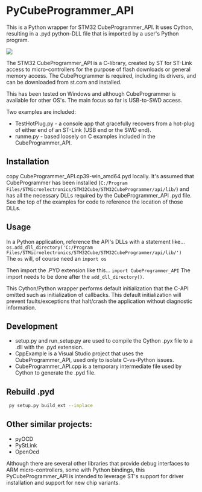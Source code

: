 # PyCubeProgrammer_API
This is a Python wrapper for STM32 CubeProgrammer_API. It uses Cython, resulting in a .pyd python-DLL file that is imported by a user's Python program.

[![](https://mermaid.ink/img/eyJjb2RlIjoiZ3JhcGggVEQ7XG5cdFx0Y2xhc3NEZWYgR3JlZW5GaWxsIGZpbGw6IzdmNztcbiAgICBzdWJncmFwaCBXaW5kb3dzXG5cdFx0XHR1c2VyUHl0aG9uW3VzZXIgUHl0aG9uXSAtLT4gUHlDdWJlUHJvZ3JhbW1lcl9BUElbQ3ViZVByb2dyYW1tZXJfQVBJLnB5ZDxicj50aGluIFB5dGhvbiB3cmFwcGVyXTo6OkdyZWVuRmlsbDtcbiAgICAgIFB5Q3ViZVByb2dyYW1tZXJfQVBJIC0tPiBDdWJlUHJvZ3JhbW1lcl9BUEk7XG4gICAgICBDdWJlUHJvZ3JhbW1lcl9BUElbQ3ViZVByb2dyYW1tZXJfQVBJPGJyPkRMTHMgYW5kIGRyaXZlcnNdXG5cdFx0ZW5kXG5cbiAgICBDdWJlUHJvZ3JhbW1lcl9BUEkgLS0-fFVTQnwgU1RMaW5rW1NULUxpbmsgZG9uZ2xlXVxuXHQgIFNUTGluayAtLT58U1dEIG9yIEpUQUd8IFNUTTMyW1NUTTMyIE1pY3JvQ29udHJvbGxlcl1cbiAgICBodHRwczovL3d3dy5zdC5jb20vZW4vZGV2ZWxvcG1lbnQtdG9vbHMvc3RtMzJjdWJlcHJvZy5odG1sIC0tLS0-fGRvd25sb2FkL2luc3RhbGx8IEN1YmVQcm9ncmFtbWVyX0FQSVxuICAgIGh0dHBzOi8vZ2l0aHViLmNvbS9qaW1mcmVkL1B5Q3ViZVByb2dyYW1tZXJfQVBJIC0tLS0-fGRvd25sb2FkL2NvcHl8IFB5Q3ViZVByb2dyYW1tZXJfQVBJIiwibWVybWFpZCI6eyJ0aGVtZSI6ImRlZmF1bHQifSwidXBkYXRlRWRpdG9yIjpmYWxzZSwiYXV0b1N5bmMiOnRydWUsInVwZGF0ZURpYWdyYW0iOmZhbHNlfQ)](https://mermaid-js.github.io/mermaid-live-editor/edit/#eyJjb2RlIjoiZ3JhcGggVEQ7XG5cdFx0Y2xhc3NEZWYgR3JlZW5GaWxsIGZpbGw6IzdmNztcbiAgICBzdWJncmFwaCBXaW5kb3dzXG5cdFx0XHR1c2VyUHl0aG9uW3VzZXIgUHl0aG9uXSAtLT4gUHlDdWJlUHJvZ3JhbW1lcl9BUElbQ3ViZVByb2dyYW1tZXJfQVBJLnB5ZDxicj50aGluIFB5dGhvbiB3cmFwcGVyXTo6OkdyZWVuRmlsbDtcbiAgICAgIFB5Q3ViZVByb2dyYW1tZXJfQVBJIC0tPiBDdWJlUHJvZ3JhbW1lcl9BUEk7XG4gICAgICBDdWJlUHJvZ3JhbW1lcl9BUElbQ3ViZVByb2dyYW1tZXJfQVBJPGJyPkRMTHMgYW5kIGRyaXZlcnNdXG5cdFx0ZW5kXG5cbiAgICBDdWJlUHJvZ3JhbW1lcl9BUEkgLS0-fFVTQnwgU1RMaW5rW1NULUxpbmsgZG9uZ2xlXVxuXHQgIFNUTGluayAtLT58U1dEIG9yIEpUQUd8IFNUTTMyW1NUTTMyIE1pY3JvQ29udHJvbGxlcl1cbiAgICBodHRwczovL3d3dy5zdC5jb20vZW4vZGV2ZWxvcG1lbnQtdG9vbHMvc3RtMzJjdWJlcHJvZy5odG1sIC0tLS0-fGRvd25sb2FkL2luc3RhbGx8IEN1YmVQcm9ncmFtbWVyX0FQSVxuICAgIGh0dHBzOi8vZ2l0aHViLmNvbS9qaW1mcmVkL1B5Q3ViZVByb2dyYW1tZXJfQVBJIC0tLS0-fGRvd25sb2FkL2NvcHl8IFB5Q3ViZVByb2dyYW1tZXJfQVBJIiwibWVybWFpZCI6IntcbiAgXCJ0aGVtZVwiOiBcImRlZmF1bHRcIlxufSIsInVwZGF0ZUVkaXRvciI6ZmFsc2UsImF1dG9TeW5jIjp0cnVlLCJ1cGRhdGVEaWFncmFtIjpmYWxzZX0)

The STM32 CubeProgrammer_API is a C-library, created by ST for ST-Link access to micro-controllers for the purpose of flash downloads or general memory access. The CubeProgrammer is required, including its drivers, and can be downloaded from st.com and installed.

This has been tested on Windows and although CubeProgrammer is available for other OS's. The main focus so far is USB-to-SWD access.

Two examples are included:
- TestHotPlug.py - a console app that gracefully recovers from a hot-plug of either end of an ST-Link (USB end or the SWD end).
- runme.py - based loosely on C examples included in the CubeProgrammer_API.

## Installation
copy CubeProgrammer_API.cp39-win_amd64.pyd locally. It's assumed that CubeProgrammer has been installed (`C:/Program Files/STMicroelectronics/STM32Cube/STM32CubeProgrammer/api/lib/`) and has all the necessary DLLs required by the CubeProgrammer_API .pyd file. See the top of the examples for code to reference the location of those DLLs.

## Usage
In a Python application, reference the API's DLLs with a statement like...<br>
```os.add_dll_directory('C:/Program Files/STMicroelectronics/STM32Cube/STM32CubeProgrammer/api/lib/')```
<br>The `os` will, of course need an `import os`

Then import the .PYD extension like this...
`import CubeProgrammer_API`
The import needs to be done after the `add_dll_directory()`.

This Cython/Python wrapper performs default initialization that the C-API omitted such as initialization of callbacks. This default initialization will prevent faults/exceptions that halt/crash the application without diagnostic information.


## Development
- setup.py and run_setup.py are used to compile the Cython .pyx file to a .dll with the .pyd extension.
- CppExample is a Visual Studio project that uses the CubeProgrammer_API, used only to isolate C-vs-Python issues.
- CubeProgrammer_API.cpp is a temporary intermediate file used by Cython to generate the .pyd file.

## Rebuild .pyd

```bash
 py setup.py build_ext --inplace
```

## Other similar projects:
- pyOCD
- PyStLink
- OpenOcd

Although there are several other libraries that provide debug interfaces to ARM micro-controllers, some with Python bindings, this PyCubeProgrammer_API is intended to leverage ST's support for driver installation and support for new chip variants.



